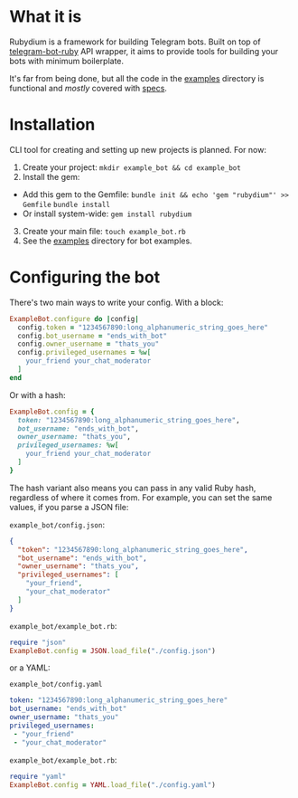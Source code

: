 # What it is
Rubydium is a framework for building Telegram bots.
Built on top of [telegram-bot-ruby](https://github.com/atipugin/telegram-bot-ruby) API wrapper, it aims to provide tools for building your bots with minimum boilerplate.

It's far from being done, but all the code in the [examples](example/) directory is functional and *mostly* covered with [specs](spec/rubydium/).

# Installation
CLI tool for creating and setting up new projects is planned. For now:

1. Create your project:
`mkdir example_bot && cd example_bot`
2. Install the gem:
- Add this gem to the Gemfile:
`bundle init && echo 'gem "rubydium"' >> Gemfile`
`bundle install`
- Or install system-wide:
`gem install rubydium`
3. Create your main file:
`touch example_bot.rb`
4. See the [examples](examples/) directory for bot examples.

# Configuring the bot
There's two main ways to write your config. With a block:
```ruby
ExampleBot.configure do |config|
  config.token = "1234567890:long_alphanumeric_string_goes_here"
  config.bot_username = "ends_with_bot"
  config.owner_username = "thats_you"
  config.privileged_usernames = %w[
    your_friend your_chat_moderator
  ]
end
```
Or with a hash:
```ruby
ExampleBot.config = {
  token: "1234567890:long_alphanumeric_string_goes_here",
  bot_username: "ends_with_bot",
  owner_username: "thats_you",
  privileged_usernames: %w[
    your_friend your_chat_moderator
  ]
}
```
The hash variant also means you can pass in any valid Ruby hash, regardless of where it comes from. For example, you can set the same values, if you parse a JSON file:

`example_bot/config.json`:
```json
{
  "token": "1234567890:long_alphanumeric_string_goes_here",
  "bot_username": "ends_with_bot",
  "owner_username": "thats_you",
  "privileged_usernames": [
    "your_friend",
    "your_chat_moderator"
  ]
}
```
`example_bot/example_bot.rb`:
```ruby
require "json"
ExampleBot.config = JSON.load_file("./config.json")
```

or a YAML:

`example_bot/config.yaml`
```yaml
token: "1234567890:long_alphanumeric_string_goes_here"
bot_username: "ends_with_bot"
owner_username: "thats_you"
privileged_usernames:
 - "your_friend"
 - "your_chat_moderator"
```
`example_bot/example_bot.rb`:
```ruby
require "yaml"
ExampleBot.config = YAML.load_file("./config.yaml")
```
